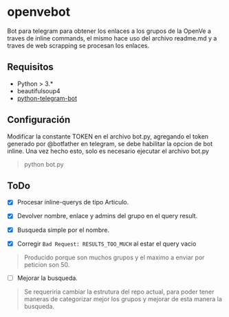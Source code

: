 # openvebot
Bot para telegram para obtener los enlaces a los grupos de la OpenVe a traves de inline commands, el mismo hace uso del archivo readme.md y a traves de web scrapping se procesan los enlaces.

## Requisitos

* Python > 3.*
* beautifulsoup4
* [python-telegram-bot](https://github.com/python-telegram-bot/python-telegram-bot)

## Configuración

Modificar la constante TOKEN en el archivo bot.py, agregando el token generado por @botfather en telegram, se debe habilitar la opcion de bot inline.
Una vez hecho esto, solo es necesario ejecutar el archivo bot.py

> python bot.py


## ToDo
- [x] Procesar inline-querys de tipo Articulo.
- [x] Devolver nombre, enlace y admins del grupo en el query result.
- [x] Busqueda simple por el nombre.

- [x] Corregir `Bad Request: RESULTS_TOO_MUCH` al estar el query vacio

> Producido porque son muchos grupos y el maximo a enviar por peticion son 50.

- [ ] Mejorar la busqueda.

>Se requeriria cambiar la estrutura del repo actual, para poder tener maneras de categorizar mejor los grupos y mejorar de esta manera la busqueda.

